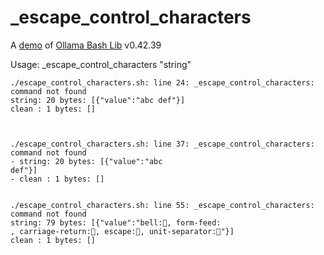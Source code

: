 # _escape_control_characters

A [demo](../README.md#demos) of [Ollama Bash Lib](https://github.com/attogram/ollama-bash-lib) v0.42.39

Usage: _escape_control_characters "string"


```
./escape_control_characters.sh: line 24: _escape_control_characters: command not found
string: 20 bytes: [{"value":"abc def"}]
clean : 1 bytes: []
```
```json
```
```

./escape_control_characters.sh: line 37: _escape_control_characters: command not found
- string: 20 bytes: [{"value":"abc
def"}]
- clean : 1 bytes: []
```
```json
```

```
./escape_control_characters.sh: line 55: _escape_control_characters: command not found
string: 79 bytes: [{"value":"bell:, form-feed:
, carriage-return:, escape:, unit-separator:"}]
clean : 1 bytes: []
```
```json
```
